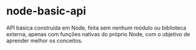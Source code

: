 # node-basic-api
API básica construída em Node, feita sem nenhum módulo ou biblioteca externa, apenas com funções nativas do próprio Node, com o objetivo de aprender melhor os conceitos.
